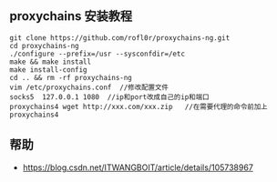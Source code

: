 ## proxychains 安装教程
```
git clone https://github.com/rofl0r/proxychains-ng.git
cd proxychains-ng
./configure --prefix=/usr --sysconfdir=/etc
make && make install
make install-config
cd .. && rm -rf proxychains-ng
vim /etc/proxychains.conf  //修改配置文件
socks5  127.0.0.1 1080  //ip和port改成自己的ip和端口
proxychains4 wget http://xxx.com/xxx.zip   //在需要代理的命令前加上proxychains4
```

## 帮助
- https://blog.csdn.net/ITWANGBOIT/article/details/105738967
